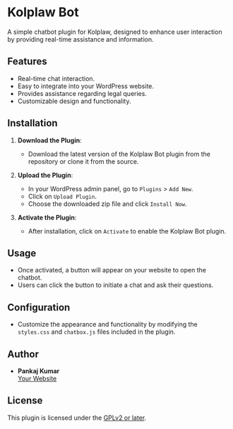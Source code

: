 # Kolplaw Bot

A simple chatbot plugin for Kolplaw, designed to enhance user interaction by providing real-time assistance and information.

## Features

- Real-time chat interaction.
- Easy to integrate into your WordPress website.
- Provides assistance regarding legal queries.
- Customizable design and functionality.

## Installation

1. **Download the Plugin**:
   - Download the latest version of the Kolplaw Bot plugin from the repository or clone it from the source.

2. **Upload the Plugin**:
   - In your WordPress admin panel, go to `Plugins` > `Add New`.
   - Click on `Upload Plugin`.
   - Choose the downloaded zip file and click `Install Now`.

3. **Activate the Plugin**:
   - After installation, click on `Activate` to enable the Kolplaw Bot plugin.

## Usage

- Once activated, a button will appear on your website to open the chatbot.
- Users can click the button to initiate a chat and ask their questions.

## Configuration

- Customize the appearance and functionality by modifying the `styles.css` and `chatbox.js` files included in the plugin.

## Author

- **Pankaj Kumar**  
  [Your Website](https://pankaj-kumar-techie.github.io/)

## License

This plugin is licensed under the [GPLv2 or later](https://www.gnu.org/licenses/gpl-2.0.html).
